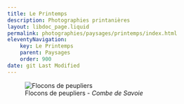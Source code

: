 ```yaml
---
title: Le Printemps
description: Photographies printanières
layout: libdoc_page.liquid
permalink: photographies/paysages/printemps/index.html
eleventyNavigation:
    key: Le Printemps
    parent: Paysages
    order: 900
date: git Last Modified
---
```

<figure class="long-shadow">
    <img src="/sources/paysages/printemps/Tempete_Flocons_Peupliers__MG_0169__MG_0172-4-img.jpg"
        alt="Flocons de peupliers">
    <figcaption>
        Flocons de peupliers - <em>Combe de Savoie</em>
    </figcaption>
</figure>